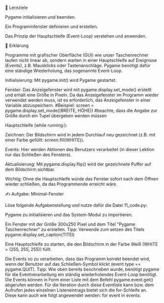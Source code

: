 🎯 Lernziele

Pygame initialisieren und beenden.

Ein Programmfenster definieren und erstellen.

Das Prinzip der Hauptschleife (Event-Loop) verstehen und anwenden.

📝 Erklärung

Programme mit grafischer Oberfläche (GUI) wie unser Taschenrechner laufen nicht linear ab, sondern warten in einer Hauptschleife auf Ereignisse (Events), z.B. Mausklicks oder Tastenanschläge. Pygame benötigt dafür eine ständige Wiederholung, das sogenannte Event-Loop.

Initialisierung: Mit pygame.init() wird Pygame gestartet.

Fenster: Das Anzeigefenster wird mit pygame.display.set_mode() erstellt und erhält eine Größe in Pixeln. Da das Anzeigefenster im Programm wieder verwendet werden muss, ist es erforderlich, das Anzeigefenster in einer Variable abzuspeichern.
#Beispiel: screen = pygame.display.set_mode((BREITE, HÖHE))
#beachte, dass die Angabe zur Größe durch ein Tupel übergeben werden müssen

Hauptschleife (while running:):

Zeichnen: Der Bildschirm wird in jedem Durchlauf neu gezeichnet (z.B. mit einer Farbe gefüllt: screen.fill(WHITE)).

Events: Hier werden Aktionen des Benutzers verarbeitet (in dieser Lektion nur das Schließen des Fensters).

Aktualisierung: Mit pygame.display.flip() wird der gezeichnete Puffer auf dem Bildschirm sichtbar.

Wichtig: Ohne die Hauptschleife würde das Fenster sofort nach dem Öffnen wieder schließen, da das Programmende erreicht wäre.

✍️ Aufgabe: Minimal-Fenster

Löse folgende Aufgabenstellung und nutze dafür die Datei 11_code.py:

Pygame zu initialisieren und das System-Modul zu importieren.

Ein Fenster mit der Größe 300x250 Pixel und dem Titel "Pygame Taschenrechner" zu erstellen.
Tipp: Verwende zum setzen des Titels pygame.display.set_caption(TITEl)

Eine Hauptschleife zu starten, die den Bildschirm in der Farbe Weiß (WHITE = (255, 255, 255)) füllt.

Die Events so zu verarbeiten, dass das Programm korrekt beendet wird, wenn der Benutzer auf das Schließen-Symbol klickt (event.type == pygame.QUIT).
Tipp: Wie oben bereits beschrieben wurde, benötigt pygame für die Eventverarbeitung ein ständig wiederholendes Event-Loop benötigt.
Die Events können in Form einer Liste mit dem Befehl pygame.event.get() abgerufen werden.
Für die Iteration durch diese Eventliste kann bzw. dem Aufrufen jedes einzelnen Listeneintrags bietet sich die for-Schleife an.
Diese kann auch wie folgt angewendet werden:
for event in events: